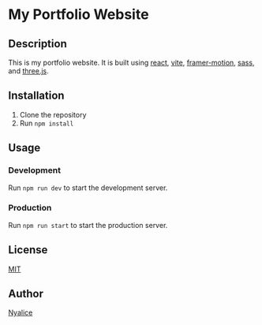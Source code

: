 # My Portfolio Website

## Description

This is my portfolio website. It is built using [react](https://reactjs.org/), [vite](https://vitejs.dev/), [framer-motion](https://www.framer.com/motion/), [sass](https://sass-lang.com/), and [three.js](https://threejs.org/).

## Installation

1. Clone the repository
2. Run `npm install`

## Usage

### Development

Run `npm run dev` to start the development server.

### Production

Run `npm run start` to start the production server.

## License

[MIT](https://choosealicense.com/licenses/mit/)

## Author

[Nyalice](http://nyalice.com)
